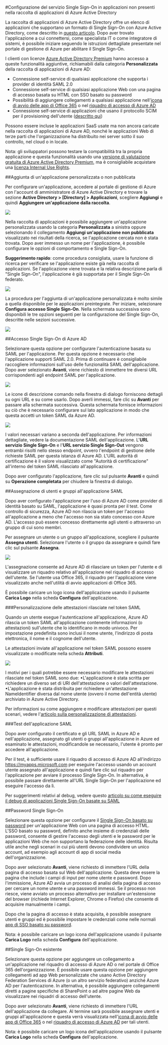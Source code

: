 <properties 
    pageTitle="Configurazione del servizio Single Sign-On in applicazioni non presenti nella raccolta di applicazioni di Azure Active Directory | Microsoft Azure" 
    description="Informazioni sulla connessione self-service di applicazioni in Azure Active Directory con SAML e SSO basato su password " 
    services="active-directory" 
    authors="asmalser-msft"  
    documentationCenter="na" manager="stevenpo"/>
<tags 
    ms.service="active-directory" 
    ms.devlang="na" 
    ms.topic="article" 
    ms.tgt_pltfrm="na" 
    ms.workload="identity" 
    ms.date="11/18/2015" 
    ms.author="asmalser" />

#Configurazione del servizio Single Sign-On in applicazioni non presenti nella raccolta di applicazioni di Azure Active Directory

La raccolta di applicazioni di Azure Active Directory offre un elenco di applicazioni che supportano un formato di Single Sign-On con Azure Active Directory, come descritto in [questo articolo](https://azure.microsoft.com/documentation/articles/active-directory-appssoaccess-whatis/). Dopo aver trovato l'applicazione a cui connettersi, come specialista IT o come integratore di sistemi, è possibile iniziare seguendo le istruzioni dettagliate presentate nel portale di gestione di Azure per abilitare il Single Sign-On.

I clienti con licenze [Azure Active Directory Premium](https://msdn.microsoft.com/library/azure/dn532272.aspx) hanno accesso a queste funzionalità aggiuntive, richiamabili dalla categoria **Personalizzata** della raccolta di applicazioni di Azure AD:

* Connessione self-service di qualsiasi applicazione che supporta i provider di identità SAML 2.0
* Connessione self-service di qualsiasi applicazione Web con una pagina di accesso basata su HTML con SSO basato su password
* Possibilità di aggiungere collegamenti a qualsiasi applicazione nell'[icona di avvio delle app di Office 365](https://blogs.office.com/2014/10/16/organize-office-365-new-app-launcher-2/) o nel [riquadro di accesso di Azure AD](https://azure.microsoft.com/documentation/articles/active-directory-appssoaccess-whatis/#deploying-azure-ad-integrated-applications-to-users/)
* Connessione self-service di applicazioni che usano il protocollo SCIM per il provisioning dell'utente ([descritto qui](active-directory-scim-provisioning))

Possono essere incluse le applicazioni SaaS usate ma non ancora caricate nella raccolta di applicazioni di Azure AD, nonché le applicazioni Web di terze parti che l'organizzazione ha distribuito nei server sotto il suo controllo, nel cloud o in locale.

Nota: gli sviluppatori possono testare la compatibilità tra la propria applicazione e questa funzionalità usando una [versione di valutazione gratuita di Azure Active Directory Premium](https://azure.microsoft.com/trial/get-started-active-directory/), ma è consigliabile acquistare una [licenza Internal Use Rights](https://mspartner.microsoft.com/en/us/pages/membership/internal-use-software.aspx).

##Aggiunta di un'applicazione personalizzata o non pubblicata 

Per configurare un'applicazione, accedere al portale di gestione di Azure con l'account di amministratore di Azure Active Directory e trovare la sezione **Active Directory > [Directory] > Applicazioni**, scegliere **Aggiungi** e quindi **Aggiungere un'applicazione dalla raccolta**.

![][1]

Nella raccolta di applicazioni è possibile aggiungere un'applicazione personalizzata usando la categoria **Personalizzata** a sinistra oppure selezionando il collegamento **Aggiungi un'applicazione non pubblicata** visualizzato nei risultati della ricerca, se l'applicazione cercata non è stata trovata. Dopo aver immesso un nome per l'applicazione, è possibile configurare le opzioni di comportamento e Single Sign-On.

**Suggerimento rapido**: come procedura consigliata, usare la funzione di ricerca per verificare se l'applicazione esiste già nella raccolta di applicazioni. Se l'applicazione viene trovata e la relativa descrizione parla di "Single Sign-On", l'applicazione è già supportata per il Single Sign-On federato.

![][2]

La procedura per l'aggiunta di un'applicazione personalizzata è molto simile a quella disponibile per le applicazioni preintegrate. Per iniziare, selezionare **Configura accesso Single Sign-On**. Nella schermata successiva sono disponibili le tre opzioni seguenti per la configurazione del Single Sign-On, descritte nelle sezioni successive.

![][3]


##Accesso Single Sign-On di Azure AD

Selezionare questa opzione per configurare l'autenticazione basata su SAML per l'applicazione. Per questa opzione è necessario che l'applicazione supporti SAML 2.0. Prima di continuare è consigliabile raccogliere informazioni sull'uso delle funzionalità SAML dell'applicazione. Dopo aver selezionato **Avanti**, viene richiesto di immettere tre diversi URL corrispondenti agli endpoint SAML per l'applicazione.

![][4]

Le icone di descrizione comando nella finestra di dialogo forniscono dettagli su ogni URL e su come usarlo. Dopo averli immessi, fare clic su **Avanti** per passare alla schermata successiva. Questa schermata fornisce informazioni su ciò che è necessario configurare sul lato applicazione in modo che questa accetti un token SAML da Azure AD.

![][5]

I valori necessari variano a seconda dell'applicazione. Per informazioni dettagliate, vedere la documentazione SAML dell'applicazione. L'**URL servizio Single Sign-On** e l'**URL servizio Single Sign-Out** vengono entrambi risolti nello stesso endpoint, ovvero l'endpoint di gestione delle richieste SAML per questa istanza di Azure AD. L'URL autorità di certificazione è il valore visualizzato come "Autorità di certificazione" all'interno del token SAML rilasciato all'applicazione.

Dopo aver configurato l'applicazione, fare clic sul pulsante **Avanti** e quindi su **Operazione completata** per chiudere la finestra di dialogo.

##Assegnazione di utenti e gruppi all'applicazione SAML 

Dopo aver configurato l'applicazione per l'uso di Azure AD come provider di identità basato su SAML, l'applicazione è quasi pronta per il test. Come controllo di sicurezza, Azure AD non rilascia un token per l'accesso all'applicazione a meno che l'accesso non sia stato concesso con Azure AD. L'accesso può essere concesso direttamente agli utenti o attraverso un gruppo di cui sono membri.

Per assegnare un utente o un gruppo all'applicazione, scegliere il pulsante **Assegna utenti**. Selezionare l'utente o il gruppo da assegnare e quindi fare clic sul pulsante **Assegna**.

![][6]

L'assegnazione consente ad Azure AD di rilasciare un token per l'utente e di visualizzare un riquadro relativo all'applicazione nel riquadro di accesso dell'utente. Se l'utente usa Office 365, il riquadro per l'applicazione viene visualizzato anche nell'utilità di avvio applicazioni di Office 365.

È possibile caricare un logo icona dell'applicazione usando il pulsante **Carica Logo** nella scheda **Configura** dell'applicazione.

###Personalizzazione delle attestazioni rilasciate nel token SAML 

Quando un utente esegue l'autenticazione all'applicazione, Azure AD rilascia un token SAML all'applicazione contenente informazioni (o attestazioni) sull'utente che lo identificano in modo univoco. Per impostazione predefinita sono inclusi il nome utente, l'indirizzo di posta elettronica, il nome e il cognome dell'utente.

Le attestazioni inviate all'applicazione nel token SAML possono essere visualizzate o modificate nella scheda **Attributi**.

![][7]

I motivi per i quali potrebbe essere necessario modificare le attestazioni rilasciate nel token SAML sono due: •L'applicazione è stata scritta per richiedere un diverso set di URI dell'attestazione o valori dell'attestazione. •L'applicazione è stata distribuita per richiedere un'attestazione NameIdentifier diversa dal nome utente (ovvero il nome dell'entità utente) archiviato in Azure Active Directory.

Per informazioni su come aggiungere e modificare attestazioni per questi scenari, vedere l'[articolo sulla personalizzazione di attestazioni](active-directory-saml-claims-customization.md).

###Test dell'applicazione SAML 

Dopo aver configurato il certificato e gli URL SAML in Azure AD e nell'applicazione, assegnato gli utenti o gruppi all'applicazione in Azure ed esaminato le attestazioni, modificandole se necessario, l'utente è pronto per accedere all'applicazione.

Per il test, è sufficiente usare il riquadro di accesso di Azure AD all'indirizzo https://myapps.microsoft.com per eseguire l'accesso usando un account utente assegnato all'applicazione e quindi fare clic sul riquadro per l'applicazione per avviare il processo Single Sign-On. In alternativa, è possibile passare direttamente all'URL Single Sign-On per l'applicazione ed eseguire l'accesso da lì.

Per suggerimenti relativi al debug, vedere questo [articolo su come eseguire il debug di applicazioni Single Sign-On basate su SAML](active-directory-saml-debugging.md)

##Password Single Sign-On

Selezionare questa opzione per configurare il [Single Sign-On basato su password](active-directory-appssoaccess-whatis.md) per un'applicazione Web con una pagina di accesso HTML. L'SSO basato su password, definito anche insieme di credenziali delle password, consente di gestire l'accesso degli utenti e le password per le applicazioni Web che non supportano la federazione delle identità. Risulta utile anche negli scenari in cui più utenti devono condividere un unico account, ad esempio agli account di app di social media dell'organizzazione.

Dopo aver selezionato **Avanti**, viene richiesto di immettere l'URL della pagina di accesso basata sul Web dell'applicazione. Questa deve essere la pagina che include i campi di input per nome utente e password. Dopo l'immissione, Azure AD avvia un processo di analisi della pagina di accesso per cercare un nome utente e una password immessi. Se il processo non riesce, viene avviato un processo alternativo per installare un'estensione del browser (richiede Internet Explorer, Chrome o Firefox) che consente di acquisire manualmente i campi.

Dopo che la pagina di accesso è stata acquisita, è possibile assegnare utenti e gruppi ed è possibile impostare le credenziali come nelle normali [app di SSO basato su password](active-directory-appssoaccess-whatis.md).

Nota: è possibile caricare un logo icona dell'applicazione usando il pulsante **Carica Logo** nella scheda **Configura** dell'applicazione.

##Single Sign-On esistente

Selezionare questa opzione per aggiungere un collegamento a un'applicazione nel riquadro di accesso di Azure AD o nel portale di Office 365 dell'organizzazione. È possibile usare questa opzione per aggiungere collegamenti ad app Web personalizzate che usano Active Directory Federation Services di Azure (o un altro servizio federativo) anziché Azure AD per l'autenticazione. In alternativa, è possibile aggiungere collegamenti diretti a pagine specifiche di SharePoint o ad altre pagine Web da visualizzare nei riquadri di accesso dell'utente.

Dopo aver selezionato **Avanti**, viene richiesto di immettere l'URL dell'applicazione da collegare. Al termine sarà possibile assegnare utenti e gruppi all'applicazione e questa verrà visualizzata nell'[icona di avvio delle app di Office 365](https://blogs.office.com/2014/10/16/organize-office-365-new-app-launcher-2/) o nel [riquadro di accesso di Azure AD](https://azure.microsoft.com/documentation/articles/active-directory-appssoaccess-whatis/#deploying-azure-ad-integrated-applications-to-users/) per tali utenti.

Nota: è possibile caricare un logo icona dell'applicazione usando il pulsante **Carica Logo** nella scheda **Configura** dell'applicazione.

<!--Image references-->
[1]: ./media/active-directory-saas-custom-apps/customapp1.png
[2]: ./media/active-directory-saas-custom-apps/customapp2.png
[3]: ./media/active-directory-saas-custom-apps/customapp3.png
[4]: ./media/active-directory-saas-custom-apps/customapp4.png
[5]: ./media/active-directory-saas-custom-apps/customapp5.png
[6]: ./media/active-directory-saas-custom-apps/customapp6.png
[7]: ./media/active-directory-saas-custom-apps/customapp7.png

<!---HONumber=AcomDC_0128_2016-->
